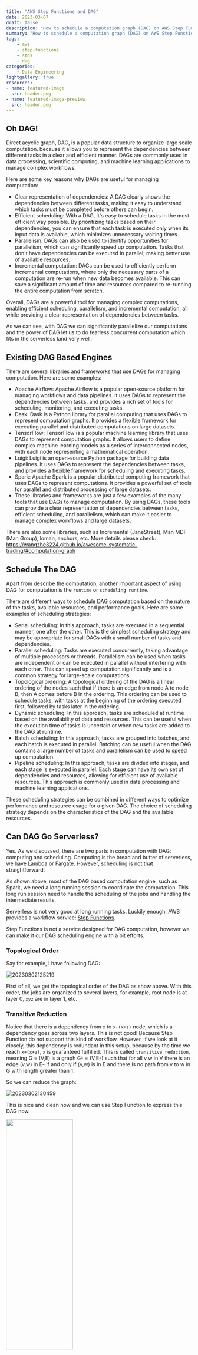 ```yaml
---
title: "AWS Step Functions and DAG"
date: 2023-03-07
draft: false
description: "How to schedule a computation graph (DAG) on AWS Step Functions, ie serverless"
summary: "How to schedule a computation graph (DAG) on AWS Step Functions, ie serverless"
tags: 
    - aws
    - step-functions
    - stds
    - dag
categories: 
    - Data Engineering
lightgallery: true
resources:
- name: featured-image
  src: header.png
- name: featured-image-preview
  src: header.png
---
```


## Oh DAG!

Direct acyclic graph, DAG, is a popular data structure to organize large scale
computation. because it allows you to represent the dependencies between
different tasks in a clear and efficient manner. DAGs are commonly used in data
processing, scientific computing, and machine learning applications to manage
complex workflows.

Here are some key reasons why DAGs are useful for managing computation:

- Clear representation of dependencies: A DAG clearly shows the dependencies
  between different tasks, making it easy to understand which tasks must be
  completed before others can begin.
- Efficient scheduling: With a DAG, it's easy to schedule tasks in the most
  efficient way possible. By prioritizing tasks based on their dependencies, you
  can ensure that each task is executed only when its input data is available,
  which minimizes unnecessary waiting times.
- Parallelism: DAGs can also be used to identify opportunities for parallelism,
  which can significantly speed up computation. Tasks that don't have
  dependencies can be executed in parallel, making better use of available
  resources.
- Incremental computation: DAGs can be used to efficiently perform incremental
  computations, where only the necessary parts of a computation are re-run when
  new data becomes available. This can save a significant amount of time and
  resources compared to re-running the entire computation from scratch.

Overall, DAGs are a powerful tool for managing complex computations, enabling
efficient scheduling, parallelism, and incremental computation, all while
providing a clear representation of dependencies between tasks.

As we can see, with DAG we can significantly parallelize our computations and the
power of DAG let us to do fearless concurrent computation which fits in the serverless
land very well.

## Existing DAG Based Engines

There are several libraries and frameworks that use DAGs for managing
computation. Here are some examples:

- Apache Airflow: Apache Airflow is a popular open-source platform for managing
  workflows and data pipelines. It uses DAGs to represent the dependencies
  between tasks, and provides a rich set of tools for scheduling, monitoring,
  and executing tasks.
- Dask: Dask is a Python library for parallel computing that uses DAGs to
  represent computation graphs. It provides a flexible framework for executing
  parallel and distributed computations on large datasets.
- TensorFlow: TensorFlow is a popular machine learning library that uses DAGs to
  represent computation graphs. It allows users to define complex machine
  learning models as a series of interconnected nodes, with each node
  representing a mathematical operation.
- Luigi: Luigi is an open-source Python package for building data pipelines. It
  uses DAGs to represent the dependencies between tasks, and provides a flexible
  framework for scheduling and executing tasks.
- Spark: Apache Spark is a popular distributed computing framework that uses
  DAGs to represent computations. It provides a powerful set of tools for
  parallel and distributed processing of large datasets.
- These libraries and frameworks are just a few examples of the many tools that
  use DAGs to manage computation. By using DAGs, these tools can provide a clear
  representation of dependencies between tasks, efficient scheduling, and
  parallelism, which can make it easier to manage complex workflows and large
  datasets.

There are also some libraries, such as Incremental (JaneStreet), Man MDF (Man Group),
loman, anchors, etc. More details please check: https://wangzhe3224.github.io/awesome-systematic-trading/#computation-graph

## Schedule The DAG

Apart from describe the computation, another important aspect of using DAG for 
computation is the `runtime` or `scheduling runtime`.

There are different ways to schedule DAG computation based on the nature of the
tasks, available resources, and performance goals. Here are some examples of
scheduling strategies:

- Serial scheduling: In this approach, tasks are executed in a sequential
  manner, one after the other. This is the simplest scheduling strategy and may
  be appropriate for small DAGs with a small number of tasks and dependencies.
- Parallel scheduling: Tasks are executed concurrently, taking advantage of
  multiple processors or threads. Parallelism can be used when tasks are
  independent or can be executed in parallel without interfering with each
  other. This can speed up computation significantly and is a common strategy
  for large-scale computations.
- Topological ordering: A topological ordering of the DAG is a linear ordering
  of the nodes such that if there is an edge from node A to node B, then A comes
  before B in the ordering. This ordering can be used to schedule tasks, with
  tasks at the beginning of the ordering executed first, followed by tasks later
  in the ordering.
- Dynamic scheduling: In this approach, tasks are scheduled at runtime based on
  the availability of data and resources. This can be useful when the execution
  time of tasks is uncertain or when new tasks are added to the DAG at runtime.
- Batch scheduling: In this approach, tasks are grouped into batches, and each
  batch is executed in parallel. Batching can be useful when the DAG contains a
  large number of tasks and parallelism can be used to speed up computation.
- Pipeline scheduling: In this approach, tasks are divided into stages, and each
  stage is executed in parallel. Each stage can have its own set of dependencies
  and resources, allowing for efficient use of available resources. This
  approach is commonly used in data processing and machine learning
  applications.
 
These scheduling strategies can be combined in different ways to optimize
performance and resource usage for a given DAG. The choice of scheduling
strategy depends on the characteristics of the DAG and the available resources.

## Can DAG Go Serverless?

Yes. As we discussed, there are two parts in computation with DAG: computing and 
scheduling. Computing is the bread and butter of serverless, we have Lambda or 
Fargate. However, scheduling is not that straightforward.

As shown above, most of the DAG based computation engine, such as Spark, we need a 
long running session to coordinate the computation. This long run session need to
handle the scheduling of the jobs and handling the intermediate results.

Serverless is not very good at long running tasks. Luckily enough, AWS provides
a workflow service: [Step Functions](https://aws.amazon.com/step-functions/).

Step Functions is not a service designed for DAG computation, however we can make
it our DAG scheduling engine with a bit efforts.

### Topological Order 

Say for example, I have following DAG:

![20230302125219](https://raw.githubusercontent.com/wangzhe3224/pic_repo/master/images/20230302125219.png)

First of all, we get the topological order of the DAG as show above. 
With this order, the jobs are organized to several layers, for example, root node
is at layer 0, `xyz` are in layer 1, etc. 

### Transitive Reduction

Notice that there is a dependency from `x` to `x+(x+z)` node, which is a dependency
goes across two layers. This is not good! Because Step Function do not support this
kind of workflow. However, if we look at it closely, this dependency is redundant
in this setup, because by the time we reach `x+(x+z)`, `x` is guaranteed fulfilled.
This is called `transitive reduction`, meaning G = (V,E) is a graph G- = (V,E-) such that
for all v,w in V there is an edge (v,w) in E- if and only if (v,w) is
in E and there is no path from v to w in G with length greater than 1.

So we can reduce the graph:

![20230302130459](https://raw.githubusercontent.com/wangzhe3224/pic_repo/master/images/20230302130459.png)

This is nice and clean now and we can use Step Function to express this DAG now.

<img src="https://raw.githubusercontent.com/wangzhe3224/pic_repo/master/images/20230302135312.png"  width="60%" height="40%">

### Pass Parameters 

Transitive reduction is good, however there are some node missing input information.
For example, `x+(x+z)` can never know it need to read `x`. 

Using Step Functions to schedule DAG is a static scheduling, meaning we know exactly
the execution order, so we can encode the input and output into the config statically
before running the DAG, see input and output of AWS Step Function for details.[^1]

### Intermediate Results

The next piece is how can we manage the intermediate results? 

There could be many serverless solutions. For example, we can use S3. If we care 
more about the latency, we can use ElasticCache.

### General Lambda

The last piece is what's actually in the Lambda Invoke job in the Step Function 
workflow? 

This function should know how to load parameter from the intermediate store (previous step),
then should also know which function to call to compute the result, and at last
store the output to the store.

Here is some demo code:

``` python
store = S3Store(bucket="some-bucket")
path = "store/"

def handler(event, context):
    """
    Event example:

    {
        "component_name": "HistDataLoader",
        "component_config": {
        "symbol": "ETHUSDT",
        "freq": "5m",
        "lookback": 1,
        "type": "future"
        },
        "args": null,
        "kwargs": null
    }
    """
    component_name, config, args, output = event['component_name'], event['component_config'], event['args'], event['output']
    _cls = getattr(components, component_name)
    obj = _cls(**config)
    if args is None:
        res = obj()
    else:
        argv = []
        for arg in args:
            d = store.read(f"{path}{arg}")
            argv.append(d)
        res = obj(*argv)

    store.write(f"{path}{output}", res)

    return {
        "output": f"{path}{output}"
    }
```

## Potential Issues

Some times, how to arrange the jobs in different layer is not straightforward.
Take following graph for example:

![20230302151157](https://raw.githubusercontent.com/wangzhe3224/pic_repo/master/images/20230302151157.png)

node `2x` only depends on `x`, however, if we follow the standard compilation method,
`2x` can only be executed after all `xyz` nodes finished. 

Another way to schedule `2x` is to put it into the same layer of `xyz`, so that 
`2x` executed immediately after `x` is done. However, in the way, we are risking
slow down the computation of the whole next layer. For example, if `2x` is a very
expensive computation in terms of time, it is better to schedule it in the next layer.

Take it further, event `2x` is scheduled in the next layer, the long computation 
delay problem is not resolved but just pus the delay a bit further.

Fundamentally, if we cannot predict the runtime of each job, workflow approach 
will suffer this type of issue.

In order to solve this potential issue, a dynamic scheduling is required, whereas
essentially workflow is a static scheduling.

I will leave that with another post.

[^1]: https://docs.aws.amazon.com/step-functions/latest/dg/concepts-input-output-filtering.html
